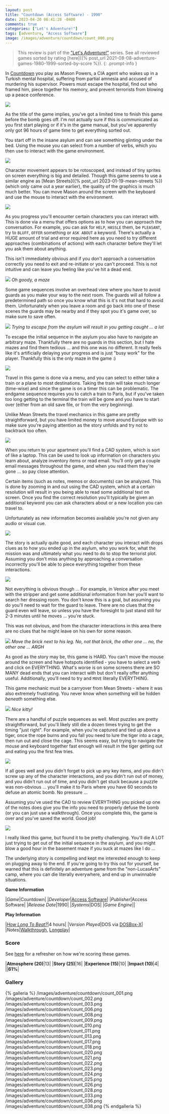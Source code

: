 ```yaml
---
layout: post
title: "Countdown (Access Software) - 1990"
date: 2023-04-20 06:41:28 -0400
comments: true
categories: ["Let's Adventure!"]
tags: [adventure, "Access Software"]
image: /images/adventure/countdown/count_000.png
---
```

> This review is part of the ["Let's Adventure!"](https://www.alexbevi.com/categories/let-s-adventure/) series. See all reviewed games sorted by rating [here]({% post_url 2021-08-08-adventure-games-1980-1999-sorted-by-score %}).
{: .prompt-info }

In [Countdown](https://en.wikipedia.org/wiki/Countdown_(video_game)) you play as Mason Powers, a CIA agent who wakes up in a Turkish mental hospital, suffering from partial amnesia and accused of murdering his supervisor. Powers must escape the hospital, find out who framed him, piece together his memory, and prevent terrorists from blowing up a peace conference.

![](/images/adventure/countdown/count_004.png)

As the title of the game implies, you've got a limited time to finish this game before the bomb goes off. I'm not actually sure if this is communicated as you first start playing or if it's in the game manual, but you've apparently only got 96 hours of game time to get everything sorted out.

You start off in the insane asylum and can see something glinting under the bed. Using the mouse you can select from a number of verbs, which you then use to interact with the game environment.

![](/images/adventure/countdown/count_007.png)

Character movement appears to be rotoscoped, and instead of tiny sprites on screen everything is big and detailed. Though this game seems to use a similar engine as [Mean Streets]({% post_url 2023-01-19-mean-streets %}) (which only came out a year earlier), the quality of the graphics is much much better. You can move Mason around the screen with the keyboard and use the mouse to interact with the environment.

![](/images/adventure/countdown/count_029.png)

As you progress you'll encounter certain characters you can interact with. This is done via a menu that offers options as to how you can approach the conversation. For example, you can ask for `HELP`, `HASSLE` them, be `PLEASANT`, try to `BLUFF`, `OFFER` something or `ASK ABOUT` a keyword. There's actually a HUGE amount of trial and error required here as you need to try different approaches (combinations of actions) with each character before they'll let you ask them about anything.

This isn't immediately obvious and if you don't approach a conversation correctly you need to exit and re-initiate or you can't proceed. This is not intuitive and can leave you feeling like you've hit a dead end.

![](/images/adventure/countdown/count_012.png)
_Oh goody, a maze_

Some game sequences involve an overhead view where you have to avoid guards as you make your way to the next room. The guards will all follow a predetermined path so once you know what this is it's not that hard to avoid them. Unfortunately when you leave a room and go back into one of these scenes the guards may be nearby and if they spot you it's game over, so make sure to save often.

![](/images/adventure/countdown/count_005.png)
_Trying to escape from the asylum will result in you getting caught ... a lot_

To escape the initial sequence in the asylum you also have to navigate an arbitrary maze. Thankfully there are no guards in this section, but I hate mazes and find them tedious ... and this one was no different. It really feels like it's artificially delaying your progress and is just "busy work" for the player. Thankfully this is the only maze in the game :)

![](/images/adventure/countdown/count_030.png)

Travel in this game is done via a menu, and you can select to either take a train or a plane to most destinations. Taking the train will take much longer (time-wise) and since the game is on a timer this can be problematic. The endgame sequence requires you to catch a train to Paris, but if you've taken too long getting to the terminal the train will be gone and you have to start over (either from an old save file, or from the very beginning).

Unlike Mean Streets the travel mechanics in this game are pretty straightforward, but you have limited money to move around Europe with so make sure you're paying attention as the story unfolds and try not to backtrack too often.

![](/images/adventure/countdown/count_027.png)

When you return to your apartment you'll find a CAD system, which is sort of like a laptop. This can be used to look up information on characters you learn about, analyze inventory items or read email. You'll only get a couple email messages throughout the game, and when you read them they're gone ... so pay close attention.

Certain items (such as notes, memos or documents) can be analyzed. This is done by zooming in and out using the CAD system, which at a certain resolution will result in you being able to read some additional text on screen. Once you find the correct resolution you'll typically be given an additional keyword you can ask characters about or a new location you can travel to.

Unfortunately as new information becomes available you're not given any audio or visual cue.

![](/images/adventure/countdown/count_032.png)

The story is actually quite good, and each character you interact with drops clues as to how you ended up in the asylum, who you work for, what the mission was and ultimately what you need to do to stop the terrorist plot. Assuming you don't miss anything by approaching a conversation incorrectly you'll be able to piece everything together from these interactions.

![](/images/adventure/countdown/count_031.png)

Not everything is obvious though ... For example, in Venice after you meet with the stripper and get some additional information from her you'll want to search her dressing room. You don't know this is a goal, but assuming you do you'll need to wait for the guard to leave. There are no clues that the guard even will leave, so unless you have the foresight to just stand still for 2-3 minutes until he moves ... you're stuck.

This was not obvious, and from the character interactions in this area there are no clues that he might leave on his own for some reason.

![](/images/adventure/countdown/count_035.png)
_Move the brick next to his leg. No, not that brick, the other one ... no, the other one ... ARGH_

As good as the story may be, this game is HARD. You can't move the mouse around the screen and have hotspots identified - you have to select a verb and click on EVERYTHING. What's worse is on some screens there are SO MANY dead ends that you can interact with but don't really offer anything useful. Additionally, you'll need to try and `MOVE` literally EVERYTHING.

This game mechanic must be a carryover from Mean Streets - where it was also extremely frustrating. You never know when something will be hidden _beneath_ something else.

![](/images/adventure/countdown/count_034.png)
_Nice kitty!_

There are a handful of puzzle sequences as well. Most puzzles are pretty straightforward, but you'll likely still die a dozen times trying to get the timing "just right". For example, when you're captured and tied up above a tiger, once the rope burns and you fall you need to lure the tiger into a cage, then run out and close the cage. This seems easy, but trying to navigate the mouse and keyboard together fast enough will result in the tiger getting out and eating you the first few tries.

![](/images/adventure/countdown/count_037.png)

If all goes well and you didn't forget to pick up any key items, and you didn't screw up any of the character interactions, and you didn't run out of money, and you didn't run out of time, and you didn't get stuck because a puzzle was non-obvious ... you'll make it to Paris where you have 60 seconds to defuse an atomic bomb. No pressure ...

Assuming you've used the CAD to review EVERYTHING you picked up one of the notes does give you the info you need to properly defuse the bomb (or you can just use a walkthrough). Once you complete this, the game is over and you've saved the world. Good job!

![](/images/adventure/countdown/count_039.png)

I really liked this game, but found it to be pretty challenging. You'll die A LOT just trying to get out of the initial sequence in the asylum, and you might blow a good hour in the basement maze if you suck at mazes like I do ...

The underlying story is compelling and kept me interested enough to keep on plugging away to the end. If you're going to try this out for yourself, be warned that this is definitely an adventure game from the "non-LucasArts" camp, where you can die literally everywhere, and end up in unwinnable situations.

**Game Information**

|*Game*|Countdown|
|*Developer*|[Access Software](https://en.wikipedia.org/wiki/Access_Software)|
|*Publisher*|Access Software|
|*Release Date*|1990|
|*Systems*|DOS|
|*Game Engine*||

**Play Information**

|[*How Long To Beat?*](https://howlongtobeat.com/game/1951)|4 hours|
|*Version Played*|DOS via [DOSBox-X](https://dosbox-x.com/)|
|*Notes*|[Walkthrough](https://www.walkthroughking.com/text/countdown.aspx), [Longplay](https://www.youtube.com/watch?v=SoqPTNkFh88)|

### Score

See [here](https://www.alexbevi.com/blog/2021/07/28/adventure-games-1980-1999/#scoring) for a refresher on how we're scoring these games.

|**Atmosphere (20)**|13|
|**Story (25)**|16|
|**Experience (15)**|10|
|**Impact (10)**|4|
||**61%**|

### Gallery

{% galleria %}
/images/adventure/countdown/count_001.png
/images/adventure/countdown/count_002.png
/images/adventure/countdown/count_003.png
/images/adventure/countdown/count_006.png
/images/adventure/countdown/count_008.png
/images/adventure/countdown/count_009.png
/images/adventure/countdown/count_010.png
/images/adventure/countdown/count_011.png
/images/adventure/countdown/count_013.png
/images/adventure/countdown/count_017.png
/images/adventure/countdown/count_018.png
/images/adventure/countdown/count_020.png
/images/adventure/countdown/count_021.png
/images/adventure/countdown/count_022.png
/images/adventure/countdown/count_023.png
/images/adventure/countdown/count_024.png
/images/adventure/countdown/count_025.png
/images/adventure/countdown/count_026.png
/images/adventure/countdown/count_028.png
/images/adventure/countdown/count_033.png
/images/adventure/countdown/count_036.png
/images/adventure/countdown/count_038.png
{% endgalleria %}